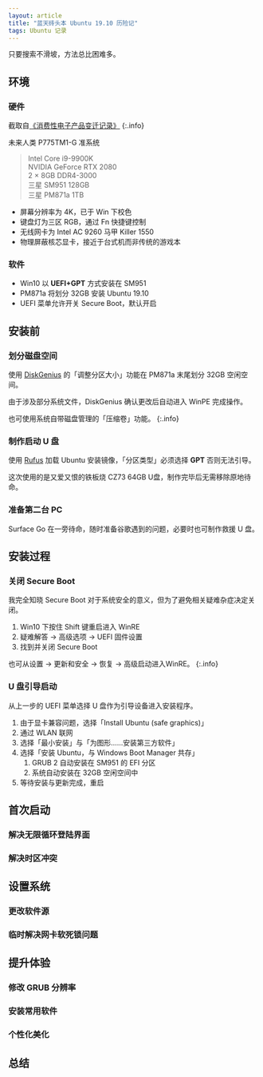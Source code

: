 ```yaml
---
layout: article
title: "蓝天砖头本 Ubuntu 19.10 历险记"
tags: Ubuntu 记录
---
```

只要搜索不滑坡，方法总比困难多。
<!--more-->

## 环境
### 硬件
截取自[《消费性电子产品变迁记录》](/2019/07/02/consumer-electronics-log.html)
{:.info}

未来人类 P775TM1-G 准系统
> Intel Core i9-9900K  
> NVIDIA GeForce RTX 2080  
> 2 × 8GB DDR4-3000  
> 三星 SM951 128GB  
> 三星 PM871a 1TB

- 屏幕分辨率为 4K，已于 Win 下校色
- 键盘灯为三区 RGB，通过 Fn 快捷键控制
- 无线网卡为 Intel AC 9260 马甲 Killer 1550
- 物理屏蔽核芯显卡，接近于台式机而非传统的游戏本

### 软件
- Win10 以 **UEFI+GPT** 方式安装在 SM951
- PM871a 将划分 32GB 安装 Ubuntu 19.10
- UEFI 菜单允许开关 Secure Boot，默认开启

## 安装前
### 划分磁盘空间
使用 [DiskGenius](http://www.diskgenius.cn/) 的「调整分区大小」功能在 PM871a 末尾划分 32GB 空闲空间。

由于涉及部分系统文件，DiskGenius 确认更改后自动进入 WinPE 完成操作。

也可使用系统自带磁盘管理的「压缩卷」功能。
{:.info}

### 制作启动 U 盘
使用 [Rufus](https://rufus.ie/zh_CN.html) 加载 Ubuntu 安装镜像，「分区类型」必须选择 **GPT** 否则无法引导。

这次使用的是又爱又恨的铁板烧 CZ73 64GB U盘，制作完毕后无需移除原地待命。

### 准备第二台 PC
Surface Go 在一旁待命，随时准备谷歌遇到的问题，必要时也可制作救援 U 盘。

## 安装过程
### 关闭 Secure Boot
我完全知晓 Secure Boot 对于系统安全的意义，但为了避免相关疑难杂症决定关闭。
1. Win10 下按住 Shift 键重启进入 WinRE
2. 疑难解答 → 高级选项 → UEFI 固件设置
3. 找到并关闭 Secure Boot

也可从设置 → 更新和安全 → 恢复 → 高级启动进入WinRE。
{:.info}

### U 盘引导启动
从上一步的 UEFI 菜单选择 U 盘作为引导设备进入安装程序。
1. 由于显卡兼容问题，选择「Install Ubuntu (safe graphics)」
2. 通过 WLAN 联网
3. 选择「最小安装」与「为图形……安装第三方软件」
4. 选择「安装 Ubuntu，与 Windows Boot Manager 共存」
   1. GRUB 2 自动安装在 SM951 的 EFI 分区
   2. 系统自动安装在 32GB 空闲空间中
5. 等待安装与更新完成，重启

## 首次启动
### 解决无限循环登陆界面

### 解决时区冲突

## 设置系统
### 更改软件源

### 临时解决网卡软死锁问题

## 提升体验
### 修改 GRUB 分辨率

### 安装常用软件

### 个性化美化

## 总结
